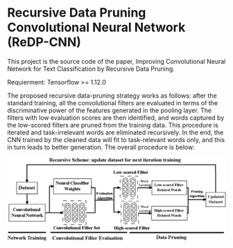 # Recursive Data Pruning Convolutional Neural Network (ReDP-CNN)
This project is the source code of the paper, Improving Convolutional Neural Network for Text Classification by Recursive Data Pruning.

Requierment: Tensorflow >= 1.12.0

The proposed recursive data-pruning strategy works as follows: after the standard training, all the convolutional filters are evaluated in terms of the discriminative power of the features generated in the pooling layer. The filters with low evaluation scores are then identified, and words captured by the low-scored filters are pruned from the training data. This procedure is iterated and task-irrelevant words are eliminated recursively. In the end, the CNN trained by the cleaned data will fit to task-relevant words only, and this in turn leads to better generation. The overall procedure is below:

![image](https://github.com/RickyKDP/Recursive-Data-Pruning-CNN/blob/master/Image/3_1_v2.png)

